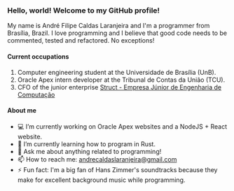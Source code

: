 ### Hello, world! Welcome to my GitHub profile!

My name is André Filipe Caldas Laranjeira and I'm a programmer from Brasília, Brazil. I love programming and I believe that good code needs to be commented, tested and refactored. No exceptions!

#### Current occupations

1. Computer engineering student at the Universidade de Brasília (UnB).
2. Oracle Apex intern developer at the Tribunal de Contas da União (TCU).
3. CFO of the junior enterprise [Struct - Empresa Júnior de Engenharia de Computação](https://www.linkedin.com/company/struct-ej/)

#### About me

- :computer: I’m currently working on Oracle Apex websites and a NodeJS + React website.
- :bookmark_tabs: I’m currently learning how to program in Rust.
- 💬 Ask me about anything related to programming!
- 📫 How to reach me: andrecaldaslaranjeira@gmail.com
- ⚡ Fun fact: I'm a big fan of Hans Zimmer's soundtracks because they make for excellent background music while programming.

<!--
**AndreLaranjeira/AndreLaranjeira** is a ✨ _special_ ✨ repository because its `README.md` (this file) appears on your GitHub profile.

Here are some ideas to get you started:

- 🔭 I’m currently working on ...
- 🌱 I’m currently learning ...
- 💬 Ask me about ...
- 📫 How to reach me: ...
- ⚡ Fun fact: ...
-->
